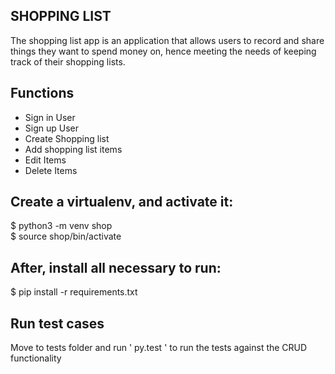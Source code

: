 ## SHOPPING LIST

The shopping list app is an application that allows users to record and share things they want to spend money on, hence meeting the needs of keeping track of their shopping lists.

## Functions

- Sign in User
- Sign up User
- Create Shopping list
- Add shopping list items
- Edit Items
- Delete Items

## Create a virtualenv, and activate it:

$ python3 -m venv shop   
$ source shop/bin/activate

## After, install all necessary to run:

$ pip install -r requirements.txt

## Run test cases
Move to tests folder and run ' py.test ' to run the tests against the CRUD functionality
